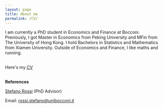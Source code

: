 ```yaml
---
layout: page
title: About me
permalink: /CV/
---
```

I am currently a PhD student in Economics and Finance at Bocconi. Previously, I got Master in Economics from Peking University and MFin from The University of Hong Kong. I hold Bachelors in Statistics and Mathematics from Xiamen University. Outside of Economics and Finance, I like maths and running.   
<br>


Here's my <a href="https://shasha-li.github.io/content/SHASHA%20LI%20CV.pdf" target="_blank">CV</a> 
<br><br>


<p><strong>References</strong></p>
<p><a href="https://sites.google.com/site/srossi2212">Stefano Rossi</a> (PhD Advisor)</p>
<p>Email: <a href="mailto:rossi.stefano@unibocconi.it" target="_top">rossi.stefano@unibocconi.it</a></p>
<br>
<br>
